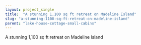```yaml
---
layout: project_single
title:  "A stunning 1,100 sq ft retreat on Madeline Island"
slug: "a-stunning-1100-sq-ft-retreat-on-madeline-island"
parent: "lake-house-cottage-small-cabins"
---
```

A stunning 1,100 sq ft retreat on Madeline Island
